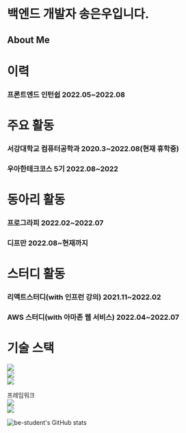 # 백엔드 개발자 송은우입니다.

## About Me

# 이력

### 프론트엔드 인턴쉽 2022.05~2022.08

# 주요 활동

### 서강대학교 컴퓨터공학과 2020.3~2022.08(현재 휴학중)
### 우아한테크코스 5기 2022.08~2022

# 동아리 활동

### 프로그라피 2022.02~2022.07
### 디프만 2022.08~현재까지

# 스터디 활동

### 리액트스터디(with 인프런 강의) 2021.11~2022.02
### AWS 스터디(with 아마존 웹 서비스) 2022.04~2022.07

# 기술 스택<br/>
<img src="https://img.shields.io/badge/node-339933.svg?&style=for-the-badge&logo=node.js&logoColor=white">
<br/>
<img src="https://img.shields.io/badge/typescript-3178C6?style=for-the-badge&logo=Typescript&logoColor=white">
<br/>
<img src="https://img.shields.io/badge/java-007396?style=for-the-badge&logo=java&logoColor=white"> 

프레임워크<br/>
<img src="https://img.shields.io/badge/nestjs-E0234E?style=for-the-badge&logo=nestJS&logoColor=white">
<br/>
<img src="https://img.shields.io/badge/springboot-6DB33F?style=for-the-badge&logo=springboot&logoColor=white">


![be-student's GitHub stats](https://github-readme-stats.vercel.app/api?username=be-student&show_icons=true&theme=dark)
